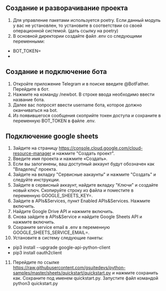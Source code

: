 ## Создание и разворачивание проекта  
1. Для управление пакетами используется poetry. Если данный модуль у вас не установлен, то установите в 
соответствии со своей операционной системой. (дать ссылку на poetry)
2. В основной директории создайте файл .env со следующими переменными:  
* BOT_TOKEN=
* 


## Создание и подключение бота  
1. Откройте приложение Telegram и в поиске введите @BotFather. Перейдите в бот.
2. Нажмите на команду /newbot. В строке ввода необходимо ввести название бота.
3. Далее вас попросят ввести username бота, которое должно оканчиваться на bot.
4. Из появившегося сообщения скоприйте токен доступа и сохраните в переменную BOT_TOKEN в файле .env.


## Подключение google sheets  
1. Зайдите на страницу https://console.cloud.google.com/cloud-resource-manager и 
нажмите "Создать проект".
2. Введите имя проекта и нажмите «Создать».
3. Если вы залогинены, ваш доступный аккаунт будут обозначен 
как "Владелец" проекта.
4. Зайдите на вкладку "Сервисные аакаунты" и нажмите "Создать" и 
следуйте инструкции.
5. Зайдите в сервисный аккаунт, найдите вкладку "Ключи" и создайте 
новый ключ. Скопируйте строку из файла и поместите в переменную 
GOOGLE_SHEETS_KEY=.
6. Зайдите в APIs&Services, пункт Enabled APIs&Services. Нажмите включить.
7. Найдите Google Drive API и нажмите включить.
8. Снова зайдите в APIs&Service и найдите Google Sheets API и нажмите 
включить.
9. Сохраните service email в .env в переменную GOOGLE_SHEETS_SERVICE_EMAIL=.
10. Установите в систему следующие пакеты:  
* pip3 install --upgrade google-api-python-client  
* pip3 install oauth2client  
11. Перейдите по ссылке https://raw.githubusercontent.com/gsuitedevs/python-samples/master/sheets/quickstart/quickstart.py 
и нажмите сохранить как. Сохраните под именем quickstart.py. Запустите 
файл командой python3 quickstart.py